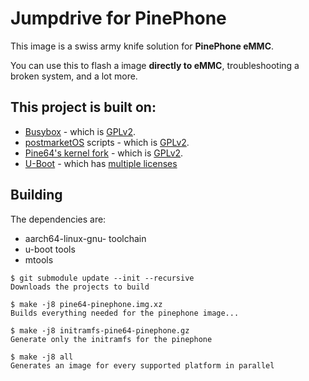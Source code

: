 # Jumpdrive for PinePhone

This image is a swiss army knife solution for **PinePhone eMMC**.

You can use this to flash a image **directly to eMMC**, troubleshooting a broken system, and a lot more.

## This project is built on:
- [Busybox](https://busybox.net) - which is [GPLv2](https://www.gnu.org/licenses/old-licenses/gpl-2.0.en.html).
- [postmarketOS](https://postmarketos.org) scripts - which is [GPLv2](https://www.gnu.org/licenses/old-licenses/gpl-2.0.en.html).
- [Pine64's kernel fork](https://gitlab.com/pine64-org/linux) - which is [GPLv2](https://www.gnu.org/licenses/old-licenses/gpl-2.0.en.html).
- [U-Boot](https://github.com/u-boot/u-boot) - which has [multiple licenses](https://github.com/u-boot/u-boot/tree/master/Licenses)

## Building

The dependencies are:

- aarch64-linux-gnu- toolchain
- u-boot tools
- mtools

```shell-session
$ git submodule update --init --recursive
Downloads the projects to build

$ make -j8 pine64-pinephone.img.xz
Builds everything needed for the pinephone image...

$ make -j8 initramfs-pine64-pinephone.gz
Generate only the initramfs for the pinephone

$ make -j8 all
Generates an image for every supported platform in parallel
```
